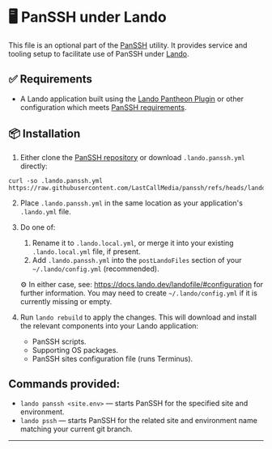 # 🖥️ PanSSH under Lando

This file is an optional part of the [PanSSH](https://github.com/LastCallMedia/panssh) utility. It provides service and tooling setup to facilitate use of PanSSH under [Lando](https://lando.dev/).

## ✅ Requirements

- A Lando application built using the [Lando Pantheon Plugin](https://docs.lando.dev/plugins/pantheon/index.html) or other configuration which meets [PanSSH requirements](https://github.com/LastCallMedia/panssh/blob/main/README.md#-requirements).

## 📦 Installation

1. Either clone the [PanSSH repository](https://github.com/LastCallMedia/panssh) or download `.lando.panssh.yml` directly:

```
curl -so .lando.panssh.yml https://raw.githubusercontent.com/LastCallMedia/panssh/refs/heads/lando/lando/.lando.panssh.yml
```
2. Place `.lando.panssh.yml` in the same location as your application's `.lando.yml` file.

2. Do one of:
     1. Rename it to `.lando.local.yml`, or merge it into your existing `.lando.local.yml` file, if present.
     2. Add `.lando.panssh.yml` into the `postLandoFiles` section of your `~/.lando/config.yml` (recommended).

    ⚙️ In either case, see: https://docs.lando.dev/landofile/#configuration for further information. You may need to create `~/.lando/config.yml` if it is currently missing or empty.

3. Run `lando rebuild` to apply the changes. This will download and install the relevant components into your Lando application:
   * PanSSH scripts.
   * Supporting OS packages.
   * PanSSH sites configuration file (runs Terminus).

## Commands provided:

* `lando panssh <site.env>` — starts PanSSH for the specified site and environment.
* `lando pssh` — starts PanSSH for the related site and environment name matching your current git branch.

---
